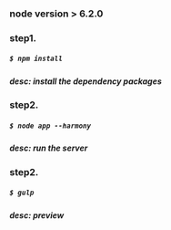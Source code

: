 ### node version > 6.2.0
### step1.

##### 	 `$ npm install`

##### 	desc: install the dependency packages

### step2.

##### 	 `$ node app --harmony`

##### 	desc: run the server

### step2.

##### 	 `$ gulp`

##### 	desc: preview
